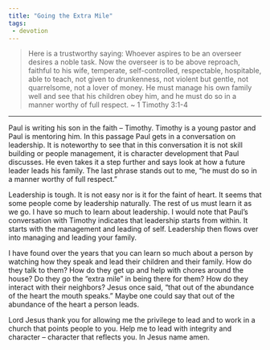 ```yaml
---
title: "Going the Extra Mile"
tags:
 - devotion
---
```

> Here is a trustworthy saying: Whoever aspires to be an overseer desires a noble task. Now the overseer is to be above reproach, faithful to his wife, temperate, self-controlled, respectable, hospitable, able to teach, not given to drunkenness, not violent but gentle, not quarrelsome, not a lover of money. He must manage his own family well and see that his children obey him, and he must do so in a manner worthy of full respect. ~ 1 Timothy 3:1-4

* * * 
Paul is writing his son in the faith – Timothy. Timothy is a young pastor and Paul is mentoring him. In this passage Paul gets in a conversation on leadership. It is noteworthy to see that in this conversation it is not skill building or people management, it is character development that Paul discusses. He even takes it a step further and says look at how a future leader leads his family. The last phrase stands out to me, “he must do so in a manner worthy of full respect.”

Leadership is tough. It is not easy nor is it for the faint of heart. It seems that some people come by leadership naturally. The rest of us must learn it as we go. I have so much to learn about leadership. I would note that Paul’s conversation with Timothy indicates that leadership starts from within. It starts with the management and leading of self. Leadership then flows over into managing and leading your family.

I have found over the years that you can learn so much about a person by watching how they speak and lead their children and their family. How do they talk to them? How do they get up and help with chores around the house? Do they go the “extra mile” in being there for them? How do they interact with their neighbors? Jesus once said, “that out of the abundance of the heart the mouth speaks.” Maybe one could say that out of the abundance of the heart a person leads.

Lord Jesus thank you for allowing me the privilege to lead and to work in a church that points people to you. Help me to lead with integrity and character – character that reflects you. In Jesus name amen.
